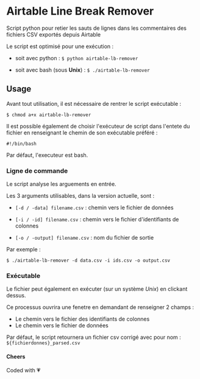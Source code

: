 # Airtable Line Break Remover

Script python pour retier les sauts de lignes dans les commentaires des fichiers CSV exportés depuis Airtable

Le script est optimisé pour une exécution :
* soit avec python : `$ python airtable-lb-remover`

* soit avec bash (sous __Unix__) : `$ ./airtable-lb-remover`

## Usage

Avant tout utilisation, il est nécessaire de rentrer le script exécutable :

```
$ chmod a+x airtable-lb-remover
```

Il est possible également de choisir l'exécuteur de script dans l'entete du fichier en renseignant le chemin de son exécutable préféré :

```
#!/bin/bash

```
Par défaut, l'executeur est bash.

### Ligne de commande

Le script analyse les arguements en entrée.

Les 3 arguments utilisables, dans la version actuelle, sont :

* `[-d / -data] filename.csv` : chemin vers le fichier de données

* `[-i / -id] filename.csv` : chemin vers le fichier d'identifiants de colonnes

* `[-o / -output] filename.csv` : nom du fichier de sortie

Par exemple :
```
$ ./airtable-lb-remover -d data.csv -i ids.csv -o output.csv
```

### Exécutable
Le fichier peut également en exécuter (sur un système _Unix_) en clickant dessus.

Ce processus ouvrira une fenetre en demandant de renseigner 2 champs :
* Le chemin vers le fichier des identifiants de colonnes
* Le chemin vers le fichier de données

Par défaut, le script retournera un fichier csv corrigé avec pour nom : `${fichierdonnes}_parsed.csv`

#### Cheers
Coded with :heartpulse:
